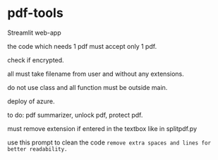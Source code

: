 # pdf-tools

Streamlit web-app

the code which needs 1 pdf must accept only 1 pdf.

check if encrypted.

all must take filename from user and without any extensions.

do not use class and all function must be outside main.

deploy of azure.

to do: pdf summarizer, unlock pdf, protect pdf.

must remove extension if entered in the textbox like in splitpdf.py

use this prompt to clean the code `remove extra spaces and lines for better readability.`
